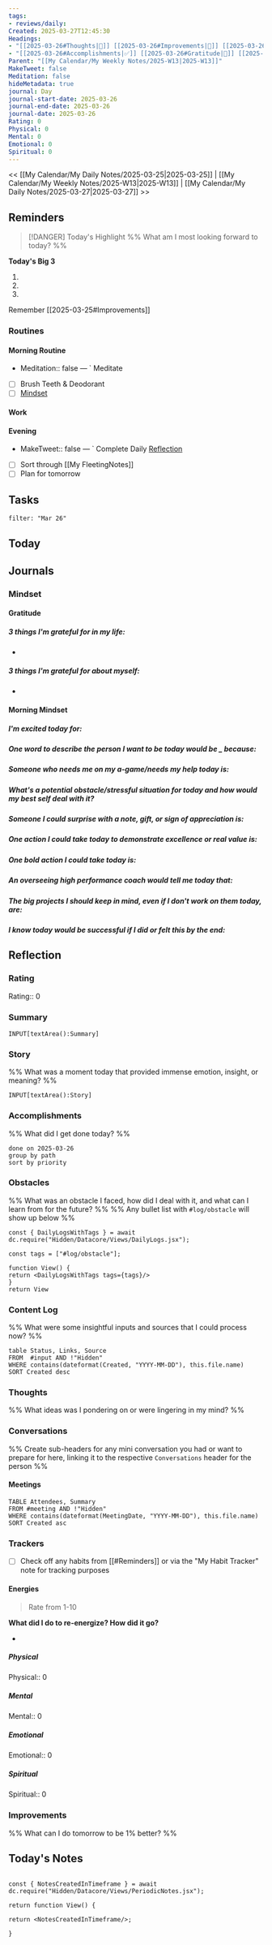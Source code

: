 ```yaml
---
tags: 
- reviews/daily: 
Created: 2025-03-27T12:45:30
Headings: 
- "[[2025-03-26#Thoughts|💭]] [[2025-03-26#Improvements|💪]] [[2025-03-26#Obstacles|🚧]]": 
- "[[2025-03-26#Accomplishments|✅]] [[2025-03-26#Gratitude|🙏]] [[2025-03-26#Content Log|📚]]": 
Parent: "[[My Calendar/My Weekly Notes/2025-W13|2025-W13]]"
MakeTweet: false
Meditation: false
hideMetadata: true
journal: Day
journal-start-date: 2025-03-26
journal-end-date: 2025-03-26
journal-date: 2025-03-26
Rating: 0
Physical: 0
Mental: 0
Emotional: 0
Spiritual: 0
---
```


<< [[My Calendar/My Daily Notes/2025-03-25|2025-03-25]] | [[My Calendar/My Weekly Notes/2025-W13|2025-W13]] | [[My Calendar/My Daily Notes/2025-03-27|2025-03-27]] >>

## Reminders

> [!DANGER] Today's Highlight
> %% What am I most looking forward to today? %%

**Today's Big 3**

1. 
2. 
3. 

Remember [[2025-03-25#Improvements]]
### Routines
#### Morning Routine
- Meditation:: false — ` Meditate
- [ ] Brush Teeth & Deodorant
- [ ] [Mindset](#Mindset)

#### Work

#### Evening

- MakeTweet:: false — ` Complete Daily [Reflection](#Reflection)
- [ ] Sort through [[My FleetingNotes]]
- [ ] Plan for tomorrow

## Tasks
```todoist
filter: "Mar 26"
```
## Today

## Journals

### Mindset

#### Gratitude
##### **3 things I'm grateful for in my life:**
- 

##### **3 things I'm grateful for about myself:**
- 

#### Morning Mindset

##### **I'm excited today for:**

##### **One word to describe the person I want to be today would be \_ because:**

##### **Someone who needs me on my a-game/needs my help today is:**

##### **What's a potential obstacle/stressful situation for today and how would my best self deal with it?**

##### **Someone I could surprise with a note, gift, or sign of appreciation is:**

##### **One action I could take today to demonstrate excellence or real value is:**

##### **One bold action I could take today is:**

##### **An overseeing high performance coach would tell me today that:**

##### **The big projects I should keep in mind, even if I don't work on them today, are:**

##### **I know today would be successful if I did or felt this by the end:**

## Reflection

### Rating

Rating:: 0

### Summary

`INPUT[textArea():Summary]`
### Story

%% What was a moment today that provided immense emotion, insight, or meaning? %%

`INPUT[textArea():Story]`

### Accomplishments

%% What did I get done today? %%

```tasks
done on 2025-03-26
group by path
sort by priority
```

### Obstacles
%% What was an obstacle I faced, how did I deal with it, and what can I learn from for the future? %%
%% Any bullet list with `#log/obstacle` will show up below %%
````datacorejsx
const { DailyLogsWithTags } = await dc.require("Hidden/Datacore/Views/DailyLogs.jsx");

const tags = ["#log/obstacle"];

function View() {
return <DailyLogsWithTags tags={tags}/>
}
return View
````
### Content Log
%% What were some insightful inputs and sources that I could process now? %%

```dataview
table Status, Links, Source
FROM  #input AND !"Hidden"
WHERE contains(dateformat(Created, "YYYY-MM-DD"), this.file.name)
SORT Created desc
```
### Thoughts
%% What ideas was I pondering on or were lingering in my mind? %%
### Conversations
%% Create sub-headers for any mini conversation you had or want to prepare for here, linking it to the respective `Conversations` header for the person %%
#### Meetings

```dataview
TABLE Attendees, Summary
FROM #meeting AND !"Hidden"
WHERE contains(dateformat(MeetingDate, "YYYY-MM-DD"), this.file.name)
SORT Created asc
```

### Trackers
- [ ] Check off any habits from [[#Reminders]] or via the "My Habit Tracker" note for tracking purposes

#### Energies

> Rate from 1-10

**What did I do to re-energize? How did it go?**

- 

##### Physical

Physical:: 0

##### Mental

Mental:: 0

##### Emotional

Emotional:: 0

##### Spiritual

Spiritual:: 0

### Improvements
%% What can I do tomorrow to be 1% better? %%

## Today's Notes

```datacorejsx

const { NotesCreatedInTimeframe } = await dc.require("Hidden/Datacore/Views/PeriodicNotes.jsx");

return function View() {

return <NotesCreatedInTimeframe/>;

}

```
